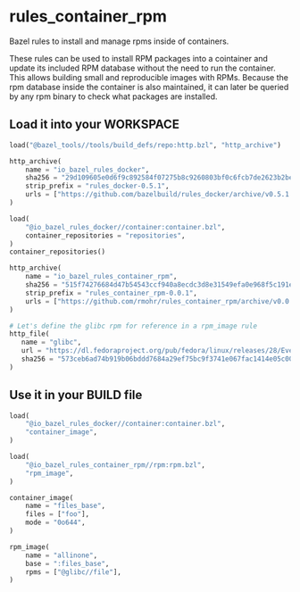 # rules_container_rpm

Bazel rules to install and manage rpms inside of containers.

These rules can be used to install RPM packages into a cointainer and update its included RPM database without the need to run the container.
This allows building small and reproducible images with RPMs. Because the rpm database inside the container is also maintained, it can later be queried by any rpm binary to check what packages are installed.

## Load it into your WORKSPACE

```python
load("@bazel_tools//tools/build_defs/repo:http.bzl", "http_archive")

http_archive(
    name = "io_bazel_rules_docker",
    sha256 = "29d109605e0d6f9c892584f07275b8c9260803bf0c6fcb7de2623b2bedc910bd",
    strip_prefix = "rules_docker-0.5.1",
    urls = ["https://github.com/bazelbuild/rules_docker/archive/v0.5.1.tar.gz"],
)

load(
    "@io_bazel_rules_docker//container:container.bzl",
    container_repositories = "repositories",
)
container_repositories()

http_archive(
    name = "io_bazel_rules_container_rpm",
    sha256 = "515f74276684d47b54543ccf940a8ecdc3d8e31549efa0e968f5c191e8826bf3",
    strip_prefix = "rules_container_rpm-0.0.1",
    urls = ["https://github.com/rmohr/rules_container_rpm/archive/v0.0.1.tar.gz"],
)

# Let's define the glibc rpm for reference in a rpm_image rule
http_file(
   name = "glibc",
   url = "https://dl.fedoraproject.org/pub/fedora/linux/releases/28/Everything/x86_64/os/Packages/g/glibc-2.27-8.fc28.x86_64.rpm",
   sha256 = "573ceb6ad74b919b06bddd7684a29ef75bc9f3741e067fac1414e05c0087d0b6"
)
```

## Use it in your BUILD file


```python
load(
    "@io_bazel_rules_docker//container:container.bzl",
    "container_image",
)

load(
    "@io_bazel_rules_container_rpm//rpm:rpm.bzl",
    "rpm_image",
)

container_image(
    name = "files_base",
    files = ["foo"],
    mode = "0o644",
)

rpm_image(
    name = "allinone",
    base = ":files_base",
    rpms = ["@glibc//file"],
)
```
